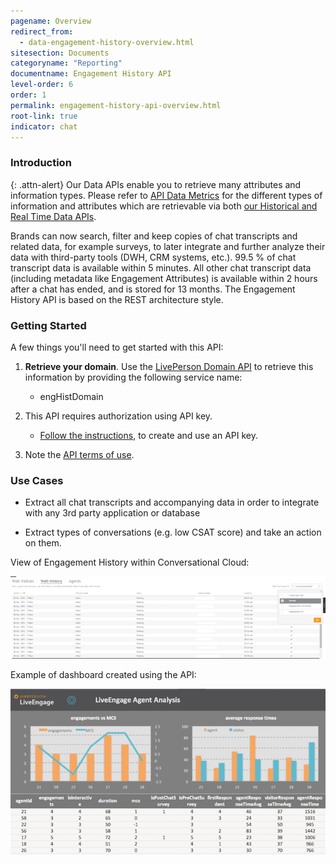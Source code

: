 ```yaml
---
pagename: Overview
redirect_from:
  - data-engagement-history-overview.html
sitesection: Documents
categoryname: "Reporting"
documentname: Engagement History API
level-order: 6
order: 1
permalink: engagement-history-api-overview.html
root-link: true
indicator: chat
---
```

### Introduction

{: .attn-alert}
Our Data APIs enable you to retrieve many attributes and information types. Please refer to [API Data Metrics](https://developers.liveperson.com/api-data-metrics.html) for the different types of information and attributes which are retrievable via both [our Historical and Real Time Data APIs](overview.html).

Brands can now search, filter and keep copies of chat transcripts and related data, for example surveys, to later integrate and further analyze their data with third-party tools (DWH, CRM systems, etc.). 99.5 % of chat transcript data is available within 5 minutes. All other chat transcript data (including metadata like Engagement Attributes) is available within 2 hours after a chat has ended, and is stored for 13 months. The Engagement History API is based on the REST architecture style.

### Getting Started

A few things you'll need to get started with this API:

1. **Retrieve your domain**. Use the [LivePerson Domain API](agent-domain-domain-api.html) to retrieve this information by providing the following service name:

	* engHistDomain

2. This API requires authorization using API key.

	* [Follow the instructions](guides-gettingstarted.html), to create and use an API key.

3. Note the [API terms of use](https://www.liveperson.com/policies/apitou).

### Use Cases

* Extract all chat transcripts and accompanying data in order to integrate with any 3rd party application or database

* Extract types of conversations (e.g. low CSAT score) and take an action on them.

View of Engagement History within Conversational Cloud:

![EngagementHistory](img/engagementhistory1.png)

Example of dashboard created using the API:

![EngagementHistory](img/engagementhistory2.png)
